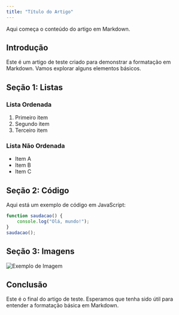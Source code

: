 ```yaml
---
title: "Título do Artigo"
---
```


Aqui começa o conteúdo do artigo em Markdown.
## Introdução

Este é um artigo de teste criado para demonstrar a formatação em Markdown. Vamos explorar alguns elementos básicos.

## Seção 1: Listas

### Lista Ordenada
1. Primeiro item
2. Segundo item
3. Terceiro item

### Lista Não Ordenada
- Item A
- Item B
- Item C

## Seção 2: Código

Aqui está um exemplo de código em JavaScript:

```javascript
function saudacao() {
    console.log("Olá, mundo!");
}
saudacao();
```

## Seção 3: Imagens

![Exemplo de Imagem](https://via.placeholder.com/150)

## Conclusão

Este é o final do artigo de teste. Esperamos que tenha sido útil para entender a formatação básica em Markdown.